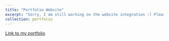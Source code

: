 ```yaml
---
title: "Portfolio Website"
excerpt: "Sorry, I am still working on the website integration :) Please visit <https://ziqis-portfolio.webflow.io/> to see my ux design and research work, thank you!"
collection: portfolio
---
```

[Link to my portfolio](https://ziqis-portfolio.webflow.io/)